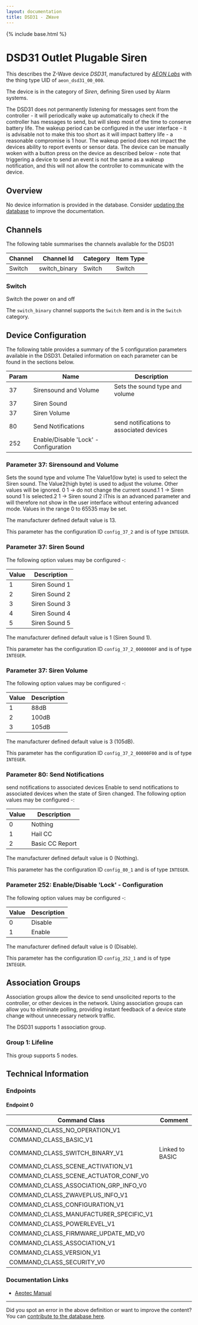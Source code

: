 ```yaml
---
layout: documentation
title: DSD31 - ZWave
---
```


{% include base.html %}

# DSD31 Outlet Plugable Siren
This describes the Z-Wave device *DSD31*, manufactured by *[AEON Labs](http://aeotec.com/)* with the thing type UID of ```aeon_dsd31_00_000```.

The device is in the category of *Siren*, defining Siren used by Alarm systems.

The DSD31 does not permanently listening for messages sent from the controller - it will periodically wake up automatically to check if the controller has messages to send, but will sleep most of the time to conserve battery life. The wakeup period can be configured in the user interface - it is advisable not to make this too short as it will impact battery life - a reasonable compromise is 1 hour. The wakeup period does not impact the devices ability to report events or sensor data. The device can be manually woken with a button press on the device as described below - note that triggering a device to send an event is not the same as a wakeup notification, and this will not allow the controller to communicate with the device.

## Overview

No device information is provided in the database. Consider [updating the database](http://www.cd-jackson.com/index.php/zwave/zwave-device-database/zwave-device-list/devicesummary/86) to improve the documentation.

## Channels

The following table summarises the channels available for the DSD31

| Channel | Channel Id | Category | Item Type |
|---------|------------|----------|-----------|
| Switch | switch_binary | Switch | Switch | 

### Switch

Switch the power on and off

The ```switch_binary``` channel supports the ```Switch``` item and is in the ```Switch``` category.



## Device Configuration

The following table provides a summary of the 5 configuration parameters available in the DSD31.
Detailed information on each parameter can be found in the sections below.

| Param | Name  | Description |
|-------|-------|-------------|
| 37 | Sirensound and Volume | Sets the sound type and volume |
| 37 | Siren Sound |  |
| 37 | Siren Volume |  |
| 80 | Send Notifications | send notifications to associated devices |
| 252 | Enable/Disable 'Lock' - Configuration |  |

### Parameter 37: Sirensound and Volume

Sets the sound type and volume
The Value1(low byte) is used to select the Siren sound. The Value2(high byte) is used to adjust the volume. Other values will be ignored. 0 1 -> do not change the current sound.1 1 -> Siren sound 1 is selected.2 1 -> Siren sound 2 iThis is an advanced parameter and will therefore not show in the user interface without entering advanced mode.
Values in the range 0 to 65535 may be set.

The manufacturer defined default value is 13.

This parameter has the configuration ID ```config_37_2``` and is of type ```INTEGER```.


### Parameter 37: Siren Sound



The following option values may be configured -:

| Value  | Description |
|--------|-------------|
| 1 | Siren Sound 1 |
| 2 | Siren Sound 2 |
| 3 | Siren Sound 3 |
| 4 | Siren Sound 4 |
| 5 | Siren Sound 5 |

The manufacturer defined default value is 1 (Siren Sound 1).

This parameter has the configuration ID ```config_37_2_0000000F``` and is of type ```INTEGER```.


### Parameter 37: Siren Volume



The following option values may be configured -:

| Value  | Description |
|--------|-------------|
| 1 | 88dB |
| 2 | 100dB |
| 3 | 105dB |

The manufacturer defined default value is 3 (105dB).

This parameter has the configuration ID ```config_37_2_00000F00``` and is of type ```INTEGER```.


### Parameter 80: Send Notifications

send notifications to associated devices
Enable to send notifications to associated devices when the state of Siren changed.
The following option values may be configured -:

| Value  | Description |
|--------|-------------|
| 0 | Nothing |
| 1 | Hail CC |
| 2 | Basic CC Report |

The manufacturer defined default value is 0 (Nothing).

This parameter has the configuration ID ```config_80_1``` and is of type ```INTEGER```.


### Parameter 252: Enable/Disable 'Lock' - Configuration



The following option values may be configured -:

| Value  | Description |
|--------|-------------|
| 0 | Disable |
| 1 | Enable |

The manufacturer defined default value is 0 (Disable).

This parameter has the configuration ID ```config_252_1``` and is of type ```INTEGER```.


## Association Groups

Association groups allow the device to send unsolicited reports to the controller, or other devices in the network. Using association groups can allow you to eliminate polling, providing instant feedback of a device state change without unnecessary network traffic.

The DSD31 supports 1 association group.

### Group 1: Lifeline


This group supports 5 nodes.

## Technical Information

### Endpoints

#### Endpoint 0

| Command Class | Comment |
|---------------|---------|
| COMMAND_CLASS_NO_OPERATION_V1| |
| COMMAND_CLASS_BASIC_V1| |
| COMMAND_CLASS_SWITCH_BINARY_V1| Linked to BASIC|
| COMMAND_CLASS_SCENE_ACTIVATION_V1| |
| COMMAND_CLASS_SCENE_ACTUATOR_CONF_V0| |
| COMMAND_CLASS_ASSOCIATION_GRP_INFO_V0| |
| COMMAND_CLASS_ZWAVEPLUS_INFO_V1| |
| COMMAND_CLASS_CONFIGURATION_V1| |
| COMMAND_CLASS_MANUFACTURER_SPECIFIC_V1| |
| COMMAND_CLASS_POWERLEVEL_V1| |
| COMMAND_CLASS_FIRMWARE_UPDATE_MD_V0| |
| COMMAND_CLASS_ASSOCIATION_V1| |
| COMMAND_CLASS_VERSION_V1| |
| COMMAND_CLASS_SECURITY_V0| |

### Documentation Links

* [Aeotec Manual](http://www.cd-jackson.com/zwave_device_uploads/86/Siren-Gen5-Manual.pdf)

---

Did you spot an error in the above definition or want to improve the content?
You can [contribute to the database here](http://www.cd-jackson.com/index.php/zwave/zwave-device-database/zwave-device-list/devicesummary/86).
